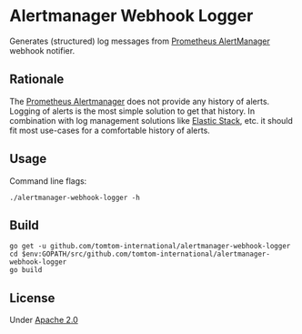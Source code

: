 # Alertmanager Webhook Logger

Generates (structured) log messages from [Prometheus AlertManager](https://prometheus.io) webhook notifier.

## Rationale

The [Prometheus Alertmanager](https://prometheus.io/docs/alerting/alertmanager/) does not provide any history of alerts. Logging of alerts is the most simple solution to get that history. In combination with log management solutions like [Elastic Stack](https://www.elastic.co/products/), etc. it should fit most use-cases for a comfortable history of alerts.

## Usage

Command line flags:

    ./alertmanager-webhook-logger -h

## Build

    go get -u github.com/tomtom-international/alertmanager-webhook-logger
    cd $env:GOPATH/src/github.com/tomtom-international/alertmanager-webhook-logger
    go build

## License

Under [Apache 2.0](LICENSE)